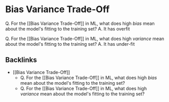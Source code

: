 # Bias Variance Trade-Off
Q. For the [[Bias Variance Trade-Off]] in ML, what does high *bias* mean about the model's fitting to the training set?
A. It has overfit

Q. For the [[Bias Variance Trade-Off]] in ML, what does high *variance* mean about the model's fitting to the training set?
A. It has under-fit

## Backlinks
* [[Bias Variance Trade-Off]]
	* Q. For the [[Bias Variance Trade-Off]] in ML, what does high *bias* mean about the model's fitting to the training set?
	* Q. For the [[Bias Variance Trade-Off]] in ML, what does high *variance* mean about the model's fitting to the training set?

<!-- #anki/deck/ML -->

<!-- {BearID:62AEC869-4992-47B7-B38A-2E769ADB8101-51555-0000044D634F7726} -->
